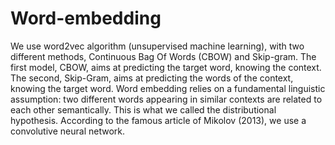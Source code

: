 # Word-embedding

We use word2vec algorithm (unsupervised machine learning), with two different methods,  Continuous Bag Of Words (CBOW) and Skip-gram. The first model, CBOW, aims at predicting the target word, knowing the context. The second, Skip-Gram, aims at predicting the words of the context, knowing the target word.
Word embedding relies on a fundamental linguistic assumption: two different words appearing in similar contexts are related to each other semantically. This is what we called the distributional hypothesis. According to the famous article of Mikolov (2013), we use a convolutive neural network.

